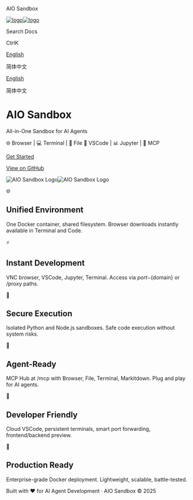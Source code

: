 AIO Sandbox


[![logo](/aio-light-logo.png)![logo](/aio-dark-logo.png)](/zh/index)

Search Docs

CtrlK

[English](/index)

简体中文

[English](/index)

简体中文

AIO Sandbox
===========

All-in-One Sandbox for AI Agents

🌐 Browser | 💻 Terminal | 📁 File
🔧 VSCode | 📊 Jupyter | 🤖 MCP

[Get Started](/zh/guide/start/introduction)

[View on GitHub](https://github.com/agent-infra/sandbox)

![AIO Sandbox Logo](/aio-icon.png)![AIO Sandbox Logo](/aio-icon.png)

🌐

Unified Environment
-------------------

One Docker container, shared filesystem. Browser downloads instantly available in Terminal and Code.

⚡

Instant Development
-------------------

VNC browser, VSCode, Jupyter, Terminal. Access via ${port}-${domain} or /proxy paths.

🔐

Secure Execution
----------------

Isolated Python and Node.js sandboxes. Safe code execution without system risks.

🤖

Agent-Ready
-----------

MCP Hub at /mcp with Browser, File, Terminal, Markitdown. Plug and play for AI agents.

🔧

Developer Friendly
------------------

Cloud VSCode, persistent terminals, smart port forwarding, frontend/backend preview.

🚀

Production Ready
----------------

Enterprise-grade Docker deployment. Lightweight, scalable, battle-tested.

Built with ❤️ for AI Agent Development · AIO Sandbox © 2025
